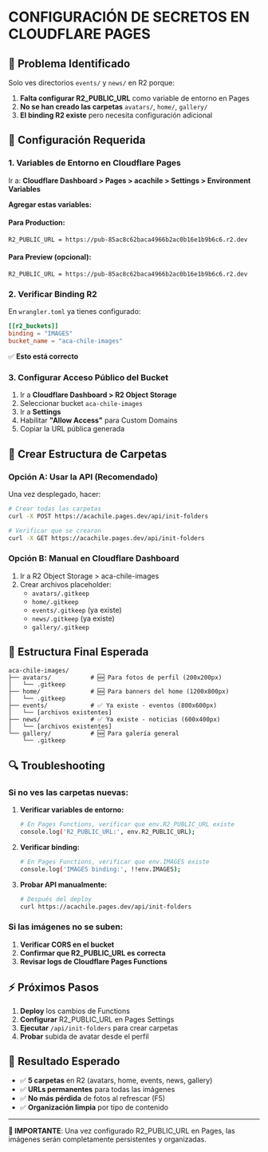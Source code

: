 # CONFIGURACIÓN DE SECRETOS EN CLOUDFLARE PAGES

## 🎯 Problema Identificado

Solo ves directorios `events/` y `news/` en R2 porque:
1. **Falta configurar R2_PUBLIC_URL** como variable de entorno en Pages
2. **No se han creado las carpetas** `avatars/`, `home/`, `gallery/`
3. **El binding R2 existe** pero necesita configuración adicional

## 🔧 Configuración Requerida

### 1. Variables de Entorno en Cloudflare Pages

Ir a: **Cloudflare Dashboard > Pages > acachile > Settings > Environment Variables**

**Agregar estas variables:**

#### Para Production:
```
R2_PUBLIC_URL = https://pub-85ac8c62baca4966b2ac0b16e1b9b6c6.r2.dev
```

#### Para Preview (opcional):
```
R2_PUBLIC_URL = https://pub-85ac8c62baca4966b2ac0b16e1b9b6c6.r2.dev
```

### 2. Verificar Binding R2

En `wrangler.toml` ya tienes configurado:
```toml
[[r2_buckets]]
binding = "IMAGES"
bucket_name = "aca-chile-images"
```

✅ **Esto está correcto**

### 3. Configurar Acceso Público del Bucket

1. Ir a **Cloudflare Dashboard > R2 Object Storage**
2. Seleccionar bucket `aca-chile-images`
3. Ir a **Settings** 
4. Habilitar **"Allow Access"** para Custom Domains
5. Copiar la URL pública generada

## 🚀 Crear Estructura de Carpetas

### Opción A: Usar la API (Recomendado)

Una vez desplegado, hacer:

```bash
# Crear todas las carpetas
curl -X POST https://acachile.pages.dev/api/init-folders

# Verificar que se crearon
curl -X GET https://acachile.pages.dev/api/init-folders
```

### Opción B: Manual en Cloudflare Dashboard

1. Ir a R2 Object Storage > aca-chile-images
2. Crear archivos placeholder:
   - `avatars/.gitkeep`
   - `home/.gitkeep` 
   - `events/.gitkeep` (ya existe)
   - `news/.gitkeep` (ya existe)
   - `gallery/.gitkeep`

## 📁 Estructura Final Esperada

```
aca-chile-images/
├── avatars/           # 🆕 Para fotos de perfil (200x200px)
│   └── .gitkeep
├── home/              # 🆕 Para banners del home (1200x800px)
│   └── .gitkeep
├── events/            # ✅ Ya existe - eventos (800x600px)
│   └── [archivos existentes]
├── news/              # ✅ Ya existe - noticias (600x400px)
│   └── [archivos existentes]
└── gallery/           # 🆕 Para galería general
    └── .gitkeep
```

## 🔍 Troubleshooting

### Si no ves las carpetas nuevas:

1. **Verificar variables de entorno:**
   ```bash
   # En Pages Functions, verificar que env.R2_PUBLIC_URL existe
   console.log('R2_PUBLIC_URL:', env.R2_PUBLIC_URL);
   ```

2. **Verificar binding:**
   ```bash
   # En Pages Functions, verificar que env.IMAGES existe
   console.log('IMAGES binding:', !!env.IMAGES);
   ```

3. **Probar API manualmente:**
   ```bash
   # Después del deploy
   curl https://acachile.pages.dev/api/init-folders
   ```

### Si las imágenes no se suben:

1. **Verificar CORS en el bucket**
2. **Confirmar que R2_PUBLIC_URL es correcta**
3. **Revisar logs de Cloudflare Pages Functions**

## ⚡ Próximos Pasos

1. **Deploy** los cambios de Functions
2. **Configurar** R2_PUBLIC_URL en Pages Settings
3. **Ejecutar** `/api/init-folders` para crear carpetas
4. **Probar** subida de avatar desde el perfil

## 🎉 Resultado Esperado

- ✅ **5 carpetas** en R2 (avatars, home, events, news, gallery)
- ✅ **URLs permanentes** para todas las imágenes
- ✅ **No más pérdida** de fotos al refrescar (F5)
- ✅ **Organización limpia** por tipo de contenido

---

**🚨 IMPORTANTE**: Una vez configurado R2_PUBLIC_URL en Pages, las imágenes serán completamente persistentes y organizadas.